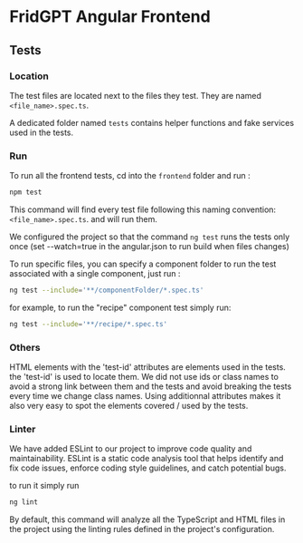 # FridGPT Angular Frontend

## Tests

### Location

The test files are located next to the files they test. They are named `<file_name>.spec.ts`.

A dedicated folder named `tests` contains helper functions and fake services used in the tests.

### Run

To run all the frontend tests, cd into the `frontend` folder and run :

```bash
npm test
```

This command will find every test file following this naming convention: `<file_name>.spec.ts`. and will run them.

We configured the project so that the command `ng test` runs the tests only once (set --watch=true in the angular.json to run build when files changes)

To run specific files, you can specify a component folder to run the test associated with a single component, just run : 

```bash
ng test --include='**/componentFolder/*.spec.ts'
```

for example, to run the "recipe" component test simply run:
```bash
ng test --include='**/recipe/*.spec.ts'
```

### Others

HTML elements with the 'test-id' attributes are elements used in the tests. the 'test-id' is used to locate them.
We did not use ids or class names to avoid a strong link between them and the tests and avoid breaking the tests every time we change class names.
Using additionnal attributes makes it also very easy to spot the elements covered / used by the tests.

### Linter

We have added ESLint to our project to improve code quality and maintainability. 
ESLint is a static code analysis tool that helps identify and fix code issues, enforce coding style guidelines, and catch potential bugs.

to run it simply run 
```bash
ng lint
```
By default, this command will analyze all the TypeScript and HTML files in the project using the linting rules defined in the project's configuration.
